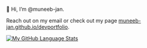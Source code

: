 👋 Hi, I’m @muneeb-jan.

Reach out on my email or check out my page [muneeb-jan.github.io/devportfolio](https://muneeb-jan.github.io/devportfolio).

<!---
muneeb-jan/muneeb-jan is a ✨ special ✨ repository because its `README.md` (this file) appears on your GitHub profile.
You can click the Preview link to take a look at your changes.
--->

<!---
[![My GitHub Stats](https://github-readme-stats.vercel.app/api/?username=muneeb-jan&show_icons=true&include_all_commits=true&theme=buefy&hide_border=true)]()
--->

[![My GitHub Language Stats](https://github-readme-stats-ruby-one.vercel.app/api/top-langs/?username=muneeb-jan&layout=compact&theme=buefy&hide_border=true)]()
